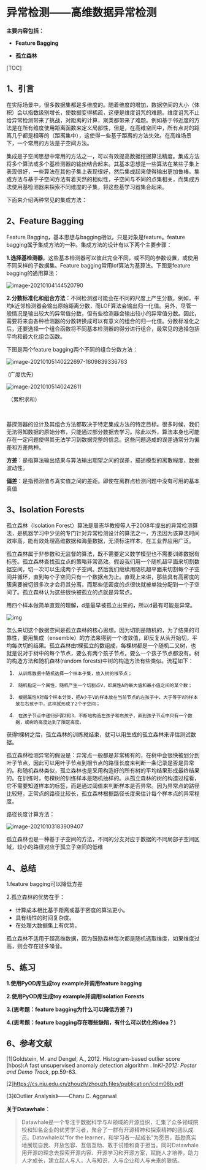 # 异常检测——高维数据异常检测

**主要内容包括：**

* **Feature Bagging**

- **孤立森林** 

  

[TOC]

## 1、引言

在实际场景中，很多数据集都是多维度的。随着维度的增加，数据空间的大小（体积）会以指数级别增长，使数据变得稀疏，这便是维度诅咒的难题。维度诅咒不止给异常检测带来了挑战，对距离的计算，聚类都带来了难题。例如基于邻近度的方法是在所有维度使用距离函数来定义局部性，但是，在高维空间中，所有点对的距离几乎都是相等的（距离集中），这使得一些基于距离的方法失效。在高维场景下，一个常用的方法是子空间方法。

集成是子空间思想中常用的方法之一，可以有效提高数据挖掘算法精度。集成方法将多个算法或多个基检测器的输出结合起来。其基本思想是一些算法在某些子集上表现很好，一些算法在其他子集上表现很好，然后集成起来使得输出更加鲁棒。集成方法与基于子空间方法有着天然的相似性，子空间与不同的点集相关，而集成方法使用基检测器来探索不同维度的子集，将这些基学习器集合起来。



下面来介绍两种常见的集成方法：

## 2、Feature Bagging

Feature Bagging，基本思想与bagging相似，只是对象是feature。feature bagging属于集成方法的一种。集成方法的设计有以下两个主要步骤：

**1.选择基检测器**。这些基本检测器可以彼此完全不同，或不同的参数设置，或使用不同采样的子数据集。Feature bagging常用lof算法为基算法。下图是feature bagging的通用算法：

![image-20210104144520790](./img/image-20210104144520790.png)

**2.分数标准化和组合方法**：不同检测器可能会在不同的尺度上产生分数。例如，平均k近邻检测器会输出原始距离分数，而LOF算法会输出归一化值。另外，尽管一般情况是输出较大的异常值分数，但有些检测器会输出较小的异常值分数。因此，需要将来自各种检测器的分数转换成可以有意义的组合的归一化值。分数标准化之后，还要选择一个组合函数将不同基本检测器的得分进行组合，最常见的选择包括平均和最大化组合函数。

下图是两个feature bagging两个不同的组合分数方法：

![image-20210105140222697-1609839336763](img/image-20210105140222697-1609839336763.png)

​																			(广度优先)

![image-20210105140242611](./img/image-20210105140242611.png)

​																			（累积求和）

​													

基探测器的设计及其组合方法都取决于特定集成方法的特定目标。很多时候，我们无法得知数据的原始分布，只能通过部分数据去学习。除此以外，算法本身也可能存在一定问题使得其无法学习到数据完整的信息。这些问题造成的误差通常分为偏差和方差两种。

**方差**：是指算法输出结果与算法输出期望之间的误差，描述模型的离散程度，数据波动性。

**偏差**：是指预测值与真实值之间的差距。即使在离群点检测问题中没有可用的基本真值



## 3、Isolation Forests

孤立森林（Isolation Forest）算法是周志华教授等人于2008年提出的异常检测算法，是机器学习中少见的专门针对异常检测设计的算法之一，方法因为该算法时间效率高，能有效处理高维数据和海量数据，无须标注样本，在工业界应用广泛。

孤立森林属于非参数和无监督的算法，既不需要定义数学模型也不需要训练数据有标签。孤立森林查找孤立点的策略非常高效。假设我们用一个随机超平面来切割数据空间，切一次可以生成两个子空间。然后我们继续用随机超平面来切割每个子空间并循环，直到每个子空间只有一个数据点为止。直观上来讲，那些具有高密度的簇需要被切很多次才会将其分离，而那些低密度的点很快就被单独分配到一个子空间了。孤立森林认为这些很快被孤立的点就是异常点。

用四个样本做简单直观的理解，d是最早被孤立出来的，所以d最有可能是异常。

![img](./img/v2-bb94bcf07ced88315d0a5de47677200e_720w.png)



怎么来切这个数据空间是孤立森林的核心思想。因为切割是随机的，为了结果的可靠性，要用集成（ensemble）的方法来得到一个收敛值，即反复从头开始切，平均每次切的结果。孤立森林由t棵孤立的数组成，每棵树都是一个随机二叉树，也就是说对于树中的每个节点，要么有两个孩子节点，要么一个孩子节点都没有。树的构造方法和随机森林(random forests)中树的构造方法有些类似。流程如下：

1)      从训练数据中随机选择一个样本子集，放入树的根节点；

2)      随机指定一个属性，随机产生一个切割点V，即属性A的最大值和最小值之间的某个数；

3)      根据属性A对每个样本分类，把A小于V的样本放在当前节点的左孩子中，大于等于V的样本放在右孩子中，这样就形成了2个子空间；

4)      在孩子节点中递归步骤2和3，不断地构造左孩子和右孩子，直到孩子节点中只有一个数据，或树的高度达到了限定高度。

获得t棵树之后，孤立森林的训练就结束，就可以用生成的孤立森林来评估测试数据。



孤立森林检测异常的假设是：异常点一般都是非常稀有的，在树中会很快被划分到叶子节点，因此可以用叶子节点到根节点的路径长度来判断一条记录是否是异常的。和随机森林类似，孤立森林也是采用构造好的所有树的平均结果形成最终结果的。在训练时，每棵树的训练样本是随机抽样的。从孤立森林的树的构造过程看，它不需要知道样本的标签，而是通过阈值来判断样本是否异常。因为异常点的路径比较短，正常点的路径比较长，孤立森林根据路径长度来估计每个样本点的异常程度。	

路径长度计算方法：

![image-20210103183909407](./img//image-20210103183909407.png)



孤立森林也是一种基于子空间的方法，不同的分支对应于数据的不同局部子空间区域，较小的路径对应于孤立子空间的低维

## 4、总结

1.feature bagging可以降低方差	

2.孤立森林的优势在于：

- 计算成本相比基于距离或基于密度的算法更小。
- 具有线性的时间复杂度。
- 在处理大数据集上有优势。

孤立森林不适用于超高维数据，因为鼓励森林每次都是随机选取维度，如果维度过高，则会存在过多噪音。



## 5、练习

**1.使用PyOD库生成toy example并调用feature bagging**



**2.使用PyOD库生成toy example并调用Isolation Forests**



**3.(思考题：feature bagging为什么可以降低方差？)**



**4.(思考题：feature bagging存在哪些缺陷，有什么可以优化的idea？)**



## 6、参考文献

[1]Goldstein, M. and Dengel,  A., 2012. Histogram-based outlier score (hbos):A fast unsupervised anomaly detection algorithm . In*KI-2012: Poster and Demo Track*, pp.59-63.

[2]https://cs.nju.edu.cn/zhouzh/zhouzh.files/publication/icdm08b.pdf

[3]《Outlier Analysis》——Charu C. Aggarwal



**关于Datawhale**：

>Datawhale是一个专注于数据科学与AI领域的开源组织，汇集了众多领域院校和知名企业的优秀学习者，聚合了一群有开源精神和探索精神的团队成员。Datawhale以“for the learner，和学习者一起成长”为愿景，鼓励真实地展现自我、开放包容、互信互助、敢于试错和勇于担当。同时Datawhale 用开源的理念去探索开源内容、开源学习和开源方案，赋能人才培养，助力人才成长，建立起人与人，人与知识，人与企业和人与未来的联结。

